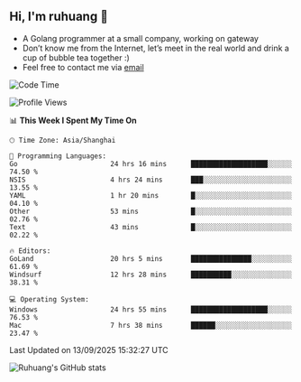 ## Hi, I'm ruhuang 👋

- A Golang programmer at a small company, working on gateway
- Don’t know me from the Internet, let’s meet in the real world and drink a cup of bubble tea together :)
- Feel free to contact me via [email](mailto:ruhuang2001@gmail.com)
<!--START_SECTION:waka-->
![Code Time](http://img.shields.io/badge/Code%20Time-927%20hrs%2046%20mins-blue)

![Profile Views](http://img.shields.io/badge/Profile%20Views-0-blue)

📊 **This Week I Spent My Time On** 

```text
🕑︎ Time Zone: Asia/Shanghai

💬 Programming Languages: 
Go                       24 hrs 16 mins      ███████████████████░░░░░░   74.50 % 
NSIS                     4 hrs 24 mins       ███░░░░░░░░░░░░░░░░░░░░░░   13.55 % 
YAML                     1 hr 20 mins        █░░░░░░░░░░░░░░░░░░░░░░░░   04.10 % 
Other                    53 mins             █░░░░░░░░░░░░░░░░░░░░░░░░   02.76 % 
Text                     43 mins             █░░░░░░░░░░░░░░░░░░░░░░░░   02.22 % 

🔥 Editors: 
GoLand                   20 hrs 5 mins       ███████████████░░░░░░░░░░   61.69 % 
Windsurf                 12 hrs 28 mins      ██████████░░░░░░░░░░░░░░░   38.31 % 

💻 Operating System: 
Windows                  24 hrs 55 mins      ███████████████████░░░░░░   76.53 % 
Mac                      7 hrs 38 mins       ██████░░░░░░░░░░░░░░░░░░░   23.47 % 
```


 Last Updated on 13/09/2025 15:32:27 UTC
<!--END_SECTION:waka-->

![Ruhuang's GitHub stats](https://github-readme-stats.vercel.app/api?username=ruhuang2001&count_private=true&hide_title=true&show_icons=true&theme=vue)


